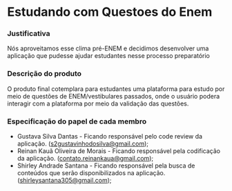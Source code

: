 # Estudando com Questoes do Enem


### Justificativa
Nós aproveitamos esse clima pré-ENEM e decidimos desenvolver uma aplicação que pudesse ajudar estudantes nesse processo preparatório


### Descrição do produto


O produto final cotemplara para estudantes uma plataforma para estudo por meio de questões de ENEM/vestibulares passados, onde o usuário podera interagir com a plataforma por meio da validação das questões.


### Especificação do papel de cada membro


- Gustava Silva Dantas - Ficando responsável pelo code review da aplicação. (s2gustavinhodosilva@gmail.com);
- Reinan Kauã Oliveira de Morais - Ficando responsável pela codificação da aplicação. (contato.reinankaua@gmail.com);
- Shirley Andrade Santana - Ficando responsável pela busca de conteúdos que serão disponibilizados na aplicação. (shirleysantana305@gmail.com);
